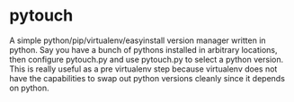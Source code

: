 pytouch
=======

A simple python/pip/virtualenv/easyinstall version manager written in python.  Say you have a bunch of pythons installed in arbitrary locations, then configure pytouch.py and use pytouch.py to select a python version.  This is really useful as a pre virtualenv step because virtualenv does not have the capabilities to swap out python versions cleanly since it depends on python.
